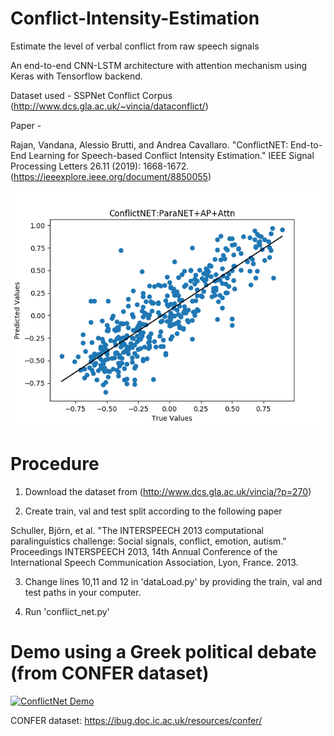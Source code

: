 # Conflict-Intensity-Estimation
Estimate the level of verbal conflict from raw speech signals

An end-to-end CNN-LSTM architecture with attention mechanism using Keras with Tensorflow backend. 

Dataset used - SSPNet Conflict Corpus (http://www.dcs.gla.ac.uk/~vincia/dataconflict/)

Paper - 

Rajan, Vandana, Alessio Brutti, and Andrea Cavallaro. "ConflictNET: End-to-End Learning for Speech-based Conflict Intensity Estimation." IEEE Signal Processing Letters 26.11 (2019): 1668-1672.
(https://ieeexplore.ieee.org/document/8850055)

![True versus Predicted Conflict Values](https://github.com/smartcameras/ConflictNET/blob/master/conflictnet.png)

# Procedure

1. Download the dataset from (http://www.dcs.gla.ac.uk/vincia/?p=270)

2. Create train, val and test split according to the following paper

Schuller, Björn, et al. "The INTERSPEECH 2013 computational paralinguistics challenge: Social signals, conflict, emotion, autism." Proceedings INTERSPEECH 2013, 14th Annual Conference of the International Speech Communication Association, Lyon, France. 2013.

3. Change lines 10,11 and 12 in 'dataLoad.py' by providing the train, val and test paths in your computer.

4. Run 'conflict_net.py'

# Demo using a Greek political debate (from CONFER dataset)

[![ConflictNet Demo](https://img.youtube.com/vi/6AH-ITHsQbw/0.jpg)](https://www.youtube.com/watch?v=6AH-ITHsQbw)

CONFER dataset: https://ibug.doc.ic.ac.uk/resources/confer/
